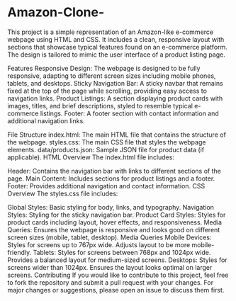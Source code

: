 # Amazon-Clone-
This project is a simple representation of an Amazon-like e-commerce webpage using HTML and CSS. It includes a clean, responsive layout with sections that showcase typical features found on an e-commerce platform. The design is tailored to mimic the user interface of a product listing page.

Features
Responsive Design: The webpage is designed to be fully responsive, adapting to different screen sizes including mobile phones, tablets, and desktops.
Sticky Navigation Bar: A sticky navbar that remains fixed at the top of the page while scrolling, providing easy access to navigation links.
Product Listings: A section displaying product cards with images, titles, and brief descriptions, styled to resemble typical e-commerce listings.
Footer: A footer section with contact information and additional navigation links.

File Structure
index.html: The main HTML file that contains the structure of the webpage.
styles.css: The main CSS file that styles the webpage elements.
data/products.json: Sample JSON file for product data (if applicable).
HTML Overview
The index.html file includes:

Header: Contains the navigation bar with links to different sections of the page.
Main Content: Includes sections for product listings and a footer.
Footer: Provides additional navigation and contact information.
CSS Overview
The styles.css file includes:

Global Styles: Basic styling for body, links, and typography.
Navigation Styles: Styling for the sticky navigation bar.
Product Card Styles: Styles for product cards including layout, hover effects, and responsiveness.
Media Queries: Ensures the webpage is responsive and looks good on different screen sizes (mobile, tablet, desktop).
Media Queries
Mobile Devices: Styles for screens up to 767px wide. Adjusts layout to be more mobile-friendly.
Tablets: Styles for screens between 768px and 1024px wide. Provides a balanced layout for medium-sized screens.
Desktops: Styles for screens wider than 1024px. Ensures the layout looks optimal on larger screens.
Contributing
If you would like to contribute to this project, feel free to fork the repository and submit a pull request with your changes. For major changes or suggestions, please open an issue to discuss them first.
